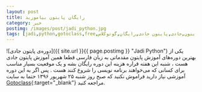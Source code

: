 ```yaml
---
layout: post
title: رایگان پایتون بیاموزید
category: خبر
postimg: /images/post/jadi_python.jpg
tags: [jadi,python,gotoclass,free,آموزش پایتون,جادی,پایتون جادی,رایگان,گوتوکلاس]
---
```

![دوره‌ی پایتون جادی]({{ site.url }}{{ page.postimg }} "Jadi Python")
یکی از بهترین دوره‌های آموزش پایتون مقدماتی به زبان فارسی قطعا همین آموزش پایتون جادی هست ، شنبه این هفته قراره هزینه این دوره رایگان بشه و یک موقعیت بسیار مناسب برای کسانی که می‌خواهند برنامه نویسی را شروع کنند هست .
پس اگر به این دوره آموزشی نیاز دارید فراموش نکنید که صبح روز شنبه ۲۵ شهریور ۱۳۹۶ حتما به سایت [Gotoclass](http://gotoclass.ir){:target="_blank"} مراجعه کنید.
